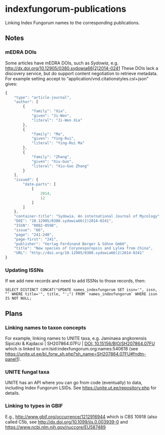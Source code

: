 # indexfungorum-publications
Linking Index Fungorum names to the corresponding publications.

## Notes

### mEDRA DOIs

Some articles have mEDRA DOIs, such as _Sydowia_, e.g. http://dx.doi.org/10.12905/0380.sydowia66(2)2014-0241  These DOIs lack a discovery service, but do support content negotiation to retrieve metadata. For example setting accept to “application/vnd.citationstyles.csl+json” gives:

```javascript
{
    "type": "article-journal",
    "author": [
        {
            "family": "Xia",
            "given": "Ji-Wen",
            "literal": "Ji-Wen Xia"
        },
        {
            "family": "Ma",
            "given": "Ying-Rui",
            "literal": "Ying-Rui Ma"
        },
        {
            "family": "Zhang",
            "given": "Xiu-Guo",
            "literal": "Xiu-Guo Zhang"
        }
    ],
    "issued": {
        "date-parts": [
            [
                2014,
                12
            ]
        ]
    },
    "container-title": "Sydowia. An international Journal of Mycology",
    "DOI": "10.12905/0380.sydowia66(2)2014-0241",
    "ISSN": "0082-0598",
    "issue": "66",
    "page": "241-248",
    "page-first": "241",
    "publisher": "Verlag Ferdinand Berger & Söhne GmbH",
    "title": "New species of Corynesporopsis and Lylea from China",
    "URL": "http://doi.org/10.12905/0380.sydowia66(2)2014-0241"
}
```

### Updating ISSNs

If we add new records and need to add ISSNs to those records, then:

```
SELECT DISTINCT CONCAT("UPDATE names_indexfungorum SET issn='", issn, “’ WHERE title='", title, "';") FROM `names_indexfungorum` WHERE issn IS NOT NULL;
```

## Plans

### Linking names to taxon concepts

For example, linking names to UNITE taxa, e.g. Jaminaea angkorensis Sipiczki & Kajdacsi | SH207864.07FU | [DOI: 10.15156/BIO/SH207864.07FU](http://dx.doi.org/10.15156/BIO/SH207864.07FU) which is linked to urn:lsid:indexfungorum.org:names:540618 (see https://unite.ut.ee/bl_forw_sh.php?sh_name=SH207864.07FU#fndtn-panel1). 

### UNITE fungal taxa

UNITE has an API where you can go from code (eventually) to data, including Index Fungorum LSIDs. See https://unite.ut.ee/repository.php for details.

### Linking to types in GBIF

E.g., http://www.gbif.org/occurrence/1212916944 which is CBS 10918 (also called C5b, see http://dx.doi.org/10.1099/ijs.0.003939-0 and https://www.ncbi.nlm.nih.gov/nuccore/EU587489
